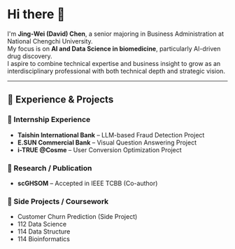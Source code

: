 # Hi there 👋

I'm **Jing-Wei (David) Chen**, a senior majoring in Business Administration at National Chengchi University.  
My focus is on **AI and Data Science in biomedicine**, particularly AI-driven drug discovery.  
I aspire to combine technical expertise and business insight to grow as an interdisciplinary professional with both technical depth and strategic vision.  

---

## 🔬 Experience & Projects

### 💼 Internship Experience
- **Taishin International Bank** – LLM-based Fraud Detection Project  
- **E.SUN Commercial Bank** – Visual Question Answering Project  
- **i-TRUE @Cosme** – User Conversion Optimization Project  

### 📖 Research / Publication
- **scGHSOM** – Accepted in IEEE TCBB (Co-author)  

### 🚀 Side Projects / Coursework
- Customer Churn Prediction (Side Project)  
- 112 Data Science  
- 114 Data Structure  
- 114 Bioinformatics 
